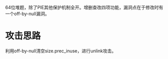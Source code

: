64位堆题，除了PIE其他保护机制全开。增删查改四项功能，漏洞点在于修改时有一个off-by-null漏洞。

# 攻击思路
利用off-by-null清空size.prec_inuse，进行unlink攻击。
